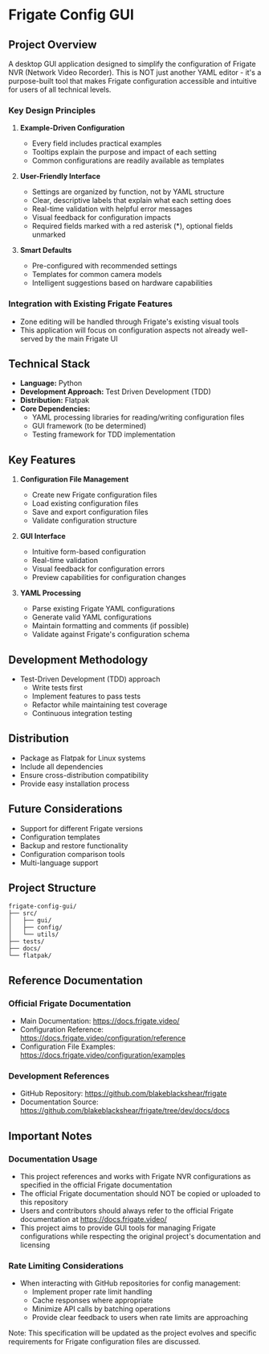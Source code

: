 # Frigate Config GUI

## Project Overview
A desktop GUI application designed to simplify the configuration of Frigate NVR (Network Video Recorder). This is NOT just another YAML editor - it's a purpose-built tool that makes Frigate configuration accessible and intuitive for users of all technical levels.

### Key Design Principles
1. **Example-Driven Configuration**
   - Every field includes practical examples
   - Tooltips explain the purpose and impact of each setting
   - Common configurations are readily available as templates

2. **User-Friendly Interface**
   - Settings are organized by function, not by YAML structure
   - Clear, descriptive labels that explain what each setting does
   - Real-time validation with helpful error messages
   - Visual feedback for configuration impacts
   - Required fields marked with a red asterisk (*), optional fields unmarked

3. **Smart Defaults**
   - Pre-configured with recommended settings
   - Templates for common camera models
   - Intelligent suggestions based on hardware capabilities

### Integration with Existing Frigate Features
- Zone editing will be handled through Frigate's existing visual tools
- This application will focus on configuration aspects not already well-served by the main Frigate UI

## Technical Stack
- **Language:** Python
- **Development Approach:** Test Driven Development (TDD)
- **Distribution:** Flatpak
- **Core Dependencies:**
  - YAML processing libraries for reading/writing configuration files
  - GUI framework (to be determined)
  - Testing framework for TDD implementation

## Key Features
1. **Configuration File Management**
   - Create new Frigate configuration files
   - Load existing configuration files
   - Save and export configuration files
   - Validate configuration structure

2. **GUI Interface**
   - Intuitive form-based configuration
   - Real-time validation
   - Visual feedback for configuration errors
   - Preview capabilities for configuration changes

3. **YAML Processing**
   - Parse existing Frigate YAML configurations
   - Generate valid YAML configurations
   - Maintain formatting and comments (if possible)
   - Validate against Frigate's configuration schema

## Development Methodology
- Test-Driven Development (TDD) approach
  - Write tests first
  - Implement features to pass tests
  - Refactor while maintaining test coverage
  - Continuous integration testing

## Distribution
- Package as Flatpak for Linux systems
- Include all dependencies
- Ensure cross-distribution compatibility
- Provide easy installation process

## Future Considerations
- Support for different Frigate versions
- Configuration templates
- Backup and restore functionality
- Configuration comparison tools
- Multi-language support

## Project Structure
```
frigate-config-gui/
├── src/
│   ├── gui/
│   ├── config/
│   └── utils/
├── tests/
├── docs/
└── flatpak/
```

## Reference Documentation

### Official Frigate Documentation
- Main Documentation: https://docs.frigate.video/
- Configuration Reference: https://docs.frigate.video/configuration/reference
- Configuration File Examples: https://docs.frigate.video/configuration/examples

### Development References
- GitHub Repository: https://github.com/blakeblackshear/frigate
- Documentation Source: https://github.com/blakeblackshear/frigate/tree/dev/docs/docs

## Important Notes

### Documentation Usage
- This project references and works with Frigate NVR configurations as specified in the official Frigate documentation
- The official Frigate documentation should NOT be copied or uploaded to this repository
- Users and contributors should always refer to the official Frigate documentation at https://docs.frigate.video/
- This project aims to provide GUI tools for managing Frigate configurations while respecting the original project's documentation and licensing

### Rate Limiting Considerations
- When interacting with GitHub repositories for config management:
  - Implement proper rate limit handling
  - Cache responses where appropriate
  - Minimize API calls by batching operations
  - Provide clear feedback to users when rate limits are approaching

Note: This specification will be updated as the project evolves and specific requirements for Frigate configuration files are discussed.